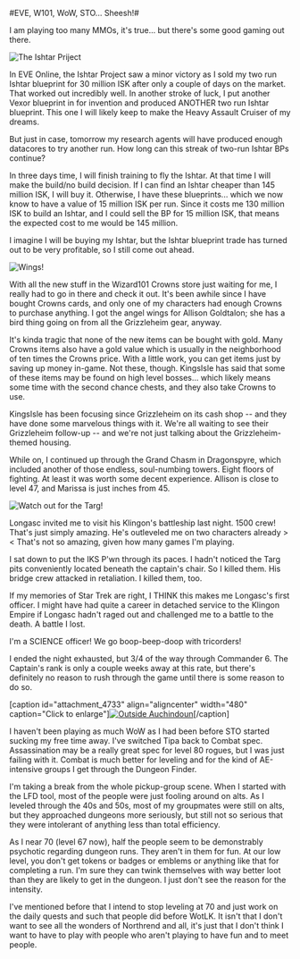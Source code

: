 #EVE, W101, WoW, STO... Sheesh!#

I am playing too many MMOs, it's true... but there's some good gaming out there.

![](http://westkarana.com/wp-content/uploads/2010/02/ishtar.jpg "The Ishtar Priject")

In EVE Online, the Ishtar Project saw a minor victory as I sold my two run Ishtar blueprint for 30 million ISK after only a couple of days on the market. That worked out incredibly well. In another stroke of luck, I put another Vexor blueprint in for invention and produced ANOTHER two run Ishtar blueprint. This one I will likely keep to make the Heavy Assault Cruiser of my dreams.

But just in case, tomorrow my research agents will have produced enough datacores to try another run. How long can this streak of two-run Ishtar BPs continue?

In three days time, I will finish training to fly the Ishtar. At that time I will make the build/no build decision. If I can find an Ishtar cheaper than 145 million ISK, I will buy it. Otherwise, I have these blueprints... which we now know to have a value of 15 million ISK per run. Since it costs me 130 million ISK to build an Ishtar, and I could sell the BP for 15 million ISK, that means the expected cost to me would be 145 million.

I imagine I will be buying my Ishtar, but the Ishtar blueprint trade has turned out to be very profitable, so I still come out ahead.

![](http://westkarana.com/wp-content/uploads/2010/02/WizardGraphicalClient-2010-02-18-21-26-10-19.jpg "Wings!")

With all the new stuff in the Wizard101 Crowns store just waiting for me, I really had to go in there and check it out. It's been awhile since I have bought Crowns cards, and only one of my characters had enough Crowns to purchase anything. I got the angel wings for Allison Goldtalon; she has a bird thing going on from all the Grizzleheim gear, anyway.

It's kinda tragic that none of the new items can be bought with gold. Many Crowns items also have a gold value which is usually in the neighborhood of ten times the Crowns price. With a little work, you can get items just by saving up money in-game. Not these, though. KingsIsle has said that some of these items may be found on high level bosses... which likely means some time with the second chance chests, and they also take Crowns to use.

KingsIsle has been focusing since Grizzleheim on its cash shop -- and they have done some marvelous things with it. We're all waiting to see their Grizzleheim follow-up -- and we're not just talking about the Grizzleheim-themed housing.

While on, I continued up through the Grand Chasm in Dragonspyre, which included another of those endless, soul-numbing towers. Eight floors of fighting. At least it was worth some decent experience. Allison is close to level 47, and Marissa is just inches from 45.

![](http://westkarana.com/wp-content/uploads/2010/02/GameClient-2010-02-18-21-41-53-73.jpg "Watch out for the Targ!")

Longasc invited me to visit his Klingon's battleship last night. 1500 crew! That's just simply amazing. He's outleveled me on two characters already >< That's not so amazing, given how many games I'm playing.

I sat down to put the IKS P'wn through its paces. I hadn't noticed the Targ pits conveniently located beneath the captain's chair. So I killed them. His bridge crew attacked in retaliation. I killed them, too.

If my memories of Star Trek are right, I THINK this makes me Longasc's first officer. I might have had quite a career in detached service to the Klingon Empire if Longasc hadn't raged out and challenged me to a battle to the death. A battle I lost.

I'm a SCIENCE officer! We go boop-beep-doop with tricorders!

I ended the night exhausted, but 3/4 of the way through Commander 6. The Captain's rank is only a couple weeks away at this rate, but there's definitely no reason to rush through the game until there is some reason to do so.

[caption id="attachment\_4733" align="aligncenter" width="480" caption="Click to enlarge"][![](http://westkarana.com/wp-content/uploads/2010/02/WoW-2010-02-14-19-27-36-73-480x384.jpg "Outside Auchindoun")](http://westkarana.com/wp-content/uploads/2010/02/WoW-2010-02-14-19-27-36-73.jpg)[/caption]

I haven't been playing as much WoW as I had been before STO started sucking my free time away. I've switched Tipa back to Combat spec. Assassination may be a really great spec for level 80 rogues, but I was just failing with it. Combat is much better for leveling and for the kind of AE-intensive groups I get through the Dungeon Finder.

I'm taking a break from the whole pickup-group scene. When I started with the LFD tool, most of the people were just fooling around on alts. As I leveled through the 40s and 50s, most of my groupmates were still on alts, but they approached dungeons more seriously, but still not so serious that they were intolerant of anything less than total efficiency. 

As I near 70 (level 67 now), half the people seem to be demonstrably psychotic regarding dungeon runs. They aren't in them for fun. At our low level, you don't get tokens or badges or emblems or anything like that for completing a run. I'm sure they can twink themselves with way better loot than they are likely to get in the dungeon. I just don't see the reason for the intensity.

I've mentioned before that I intend to stop leveling at 70 and just work on the daily quests and such that people did before WotLK. It isn't that I don't want to see all the wonders of Northrend and all, it's just that I don't think I want to have to play with people who aren't playing to have fun and to meet people.

